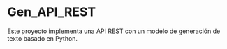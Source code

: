 # Gen_API_REST
Este proyecto implementa una API REST con un modelo de generación de texto basado en Python.
